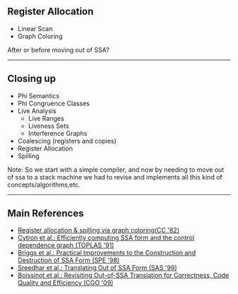## Register Allocation

- Linear Scan
- Graph Coloring    

After or before moving out of SSA? <!-- .element: class="fragment" -->

---

## Closing up

- Phi Semantics
- Phi Congruence Classes
- Live Analysis
    - Live Ranges
    - Liveness Sets 
    - Interference Graphs
- Coalescing (registers and copies)
- Register Allocation
- Spilling


Note:
So we start with a simple compiler, and now by needing to move out of ssa to a stack machine we had to revise and implements all this kind of concepts/algorithms,etc. 

---

## Main References
- [Register allocation & spilling via graph coloring(CC '82)](https://dl.acm.org/citation.cfm?id=806984)
- [Cytron et al.: Efficiently computing SSA form and the control dependence graph (TOPLAS '91)](https://dl.acm.org/citation.cfm?id=115320)
- [Briggs et al.: Practical Improvements to the Construction and Destruction of SSA Form (SPE '98)](https://dl.acm.org/citation.cfm?id=295551)
- [Sreedhar et al.: Translating Out of SSA Form (SAS '99)](https://dl.acm.org/citation.cfm?id=718132)
- [Boissinot et al.: Revisiting Out-of-SSA Translation for Correctness, Code Quality and Efficiency (CGO '09)](https://dl.acm.org/citation.cfm?id=1545063)

